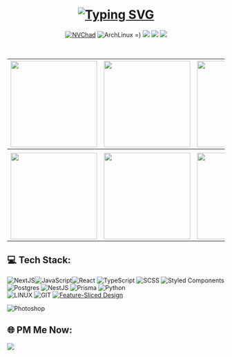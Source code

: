 
<div align="center">

 
 # [![Typing SVG](https://readme-typing-svg.demolab.com?font=JetBrains+Mono&weight=700&size=22&duration=2000&pause=1500&color=D9E0EE&background=FFFFFF00&center=true&vCenter=true&multiline=true&random=false&width=435&height=66&lines=bonsoir%2C+friend;it's+my+lifestyle)](https://git.io/typing-svg)
 
[![NVChad](https://img.shields.io/badge/Neovim-302D41?style=for-the-badge&logo=Neovim&color=302D41&logoColor=D9E0EE)](https://github.com/NvChad/NvChad)
![ArchLinux =)](https://img.shields.io/badge/Arch_Linux-302D41?style=for-the-badge&logo=arch-linux&logoColor=D9E0EE&labelColor=302D41)
<a href="https://github.com/gudkovWay/projects"><img src="https://img.shields.io/badge/Projects-302D41?style=for-the-badge&logo=starship&logoColor=D9E0EE"/></a>
<a href="https://t.me/IuriiGudkov"><img src="https://img.shields.io/badge/Telegram-302D41?style=for-the-badge&logo=telegram&logoColor=D9E0EE"/></a>
<a href="https://music.youtube.com/playlist?list=PLZJVuReYjgNqPsnqtgXByEmhBchjDWV06&si=MjGXe6C6GgjT-ncA"><img src="https://img.shields.io/badge/Music-302D41?style=for-the-badge&logo=youtube-music&logoColor=D9E0EE"></a>
</div>
<br>

|    <img src="https://i.imgur.com/2SP4cL8.jpg" align="center" width="200px" height="200px" >    | <img src="https://i.imgur.com/MxCou1y.jpg" align="center" width="200px" height="200px"> |   <img src="https://i.imgur.com/tvZlJSE.jpg" align="center" width="200px" height="200px" >    | <img src="https://i.imgur.com/qEUwtsJ.jpg" align="center" width="200px" height="200px">    |
| :---------------------------------------------------------------: | :----------------------------------------------------------------: | :----------------------------------------------------------------: | -------------------------------------------------------------------- |
|  |  |     |  |
|  <img src="https://i.imgur.com/nM1VVbE.jpg" align="center" width="200px" height="200px">  |  <img src="https://i.imgur.com/TiGZstl.jpg" align="center" width="200px" height="200px">   |  <img src="https://i.imgur.com/g9omvOt.png" width="200px" height="200px">   | <img src="https://images.unsplash.com/photo-1504639725590-34d0984388bd?q=80&w=1974&auto=format&fit=crop&ixlib=rb-4.0.3&ixid=M3wxMjA3fDB8MHxwaG90by1wYWdlfHx8fGVufDB8fHx8fA%3D%3D" width="200px" height="200px">


##
## 💻 Tech Stack:
 ![NextJS](https://img.shields.io/badge/NextJS-20232A?style=for-the-badge&logo=vercel&logoColor=white)![JavaScript](https://img.shields.io/badge/javascript-%23323330.svg?style=for-the-badge&logo=javascript&logoColor=%23F7DF1E)![React](https://img.shields.io/badge/React-20232A?style=for-the-badge&logo=react&logoColor=61DAFB) ![TypeScript](https://img.shields.io/badge/TypeScript-007ACC?style=for-the-badge&logo=typescript&logoColor=white) ![SCSS](https://img.shields.io/badge/Sass-CC6699?style=for-the-badge&logo=sass&logoColor=white) ![Styled Components](https://img.shields.io/badge/StyledComponents-20232A?style=for-the-badge&logo=StyledComponents&logoColor=CC6699) 
<br>![Postgres](https://img.shields.io/badge/postgres-%23316192.svg?style=for-the-badge&logo=postgresql&logoColor=white) ![NestJS](https://img.shields.io/badge/NestJS-DC143C?style=for-the-badge&logo=nestjs&logoColor=white) ![Prisma](https://img.shields.io/badge/Prisma-262224?style=for-the-badge&logo=prisma&logoColor=white)   ![Python](https://img.shields.io/badge/python-3670A0?style=for-the-badge&logo=python&logoColor=ffdd54) 
<br>![LINUX](https://img.shields.io/badge/Arch_Linux-1793D1?style=for-the-badge&logo=arch-linux&logoColor=white) ![GIT](https://img.shields.io/badge/Git-fc6d26?style=for-the-badge&logo=git&logoColor=white) [![Feature-Sliced Design][shields-fsd-pain]](https://feature-sliced.design/)

[shields-fsd-pain]: https://img.shields.io/badge/Feature--Sliced-Design?style=for-the-badge&labelColor=262224&color=262224&logoWidth=10&logo=data:image/png;base64,iVBORw0KGgoAAAANSUhEUgAAABQAAAAaCAYAAAC3g3x9AAAACXBIWXMAAALFAAACxQGJ1n/vAAAAAXNSR0IArs4c6QAAAARnQU1BAACxjwv8YQUAAABHSURBVHgB7dKxCQAgDETR08ZNHNBBHNBNrBQFuyCCKQK5V6QMfBJAWVij5zLwKbW6d0VYx2TZyXnBKxvEZJnDx2bylf1kdRM6tiAZsruQ/QAAAABJRU5ErkJggg==  
![Photoshop](https://img.shields.io/badge/Adobe%20Photoshop-31A8FF?style=for-the-badge&logo=Adobe%20Photoshop&logoColor=black)  

##

## 🌐 PM Me Now:
<a href="https://t.me/IuriiGudkov"><img src="https://img.shields.io/badge/Telegram-302D41?style=for-the-badge&logo=telegram&logoColor=D9E0EE"/></a>

##

